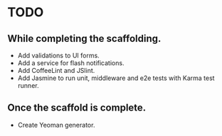# TODO

## While completing the scaffolding.
- Add validations to UI forms.
- Add a service for flash notifications.
- Add CoffeeLint and JSlint.
- Add Jasmine to run unit, middleware and e2e tests with Karma test runner.

## Once the scaffold is complete.
- Create Yeoman generator.